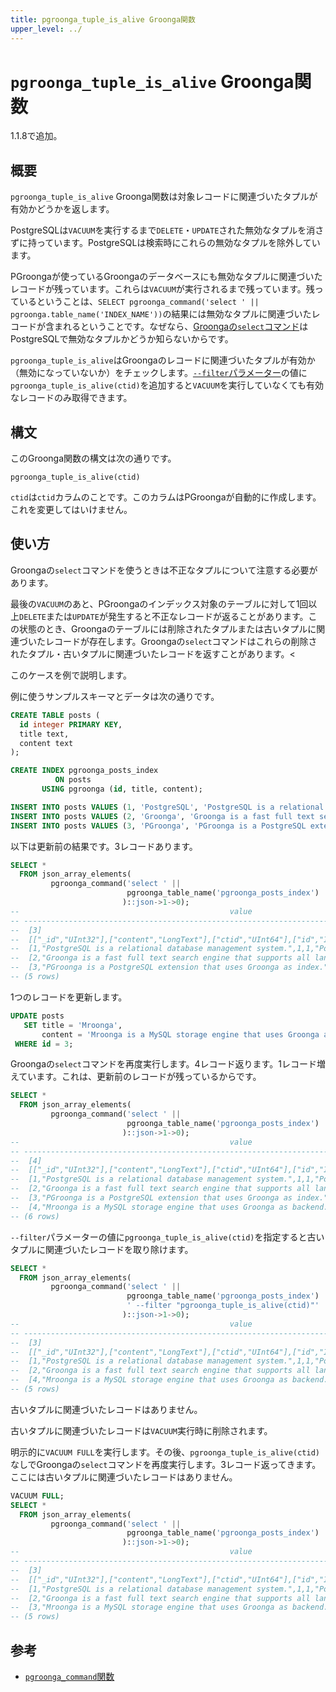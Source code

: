 ```yaml
---
title: pgroonga_tuple_is_alive Groonga関数
upper_level: ../
---
```


# `pgroonga_tuple_is_alive` Groonga関数

1.1.8で追加。

## 概要

`pgroonga_tuple_is_alive` Groonga関数は対象レコードに関連づいたタプルが有効かどうかを返します。

PostgreSQLは`VACUUM`を実行するまで`DELETE`・`UPDATE`された無効なタプルを消さずに持っています。PostgreSQLは検索時にこれらの無効なタプルを除外しています。

PGroongaが使っているGroongaのデータベースにも無効なタプルに関連づいたレコードが残っています。これらは`VACUUM`が実行されるまで残っています。残っているということは、`SELECT pgroonga_command('select ' || pgroonga.table_name('INDEX_NAME'))`の結果には無効なタプルに関連づいたレコードが含まれるということです。なぜなら、[Groongaの`select`コマンド](http://groonga.org/ja/docs/reference/commands/select.html)はPostgreSQLで無効なタプルかどうか知らないからです。

`pgroonga_tuple_is_alive`はGroongaのレコードに関連づいたタプルが有効か（無効になっていないか）をチェックします。[`--filter`パラメーター](http://groonga.org/ja/docs/reference/commands/select.html#select-filter)の値に`pgroonga_tuple_is_alive(ctid)`を追加すると`VACUUM`を実行していなくても有効なレコードのみ取得できます。

## 構文

このGroonga関数の構文は次の通りです。

```text
pgroonga_tuple_is_alive(ctid)
```

`ctid`は`ctid`カラムのことです。このカラムはPGroongaが自動的に作成します。これを変更してはいけません。

## 使い方

Groongaの`select`コマンドを使うときは不正なタプルについて注意する必要があります。

最後の`VACUUM`のあと、PGroongaのインデックス対象のテーブルに対して1回以上`DELETE`または`UPDATE`が発生すると不正なレコードが返ることがあります。この状態のとき、Groongaのテーブルには削除されたタプルまたは古いタプルに関連づいたレコードが存在します。Groongaの`select`コマンドはこれらの削除されたタプル・古いタプルに関連づいたレコードを返すことがあります。<

このケースを例で説明します。

例に使うサンプルスキーマとデータは次の通りです。

```sql
CREATE TABLE posts (
  id integer PRIMARY KEY,
  title text,
  content text
);

CREATE INDEX pgroonga_posts_index
          ON posts
       USING pgroonga (id, title, content);

INSERT INTO posts VALUES (1, 'PostgreSQL', 'PostgreSQL is a relational database management system.');
INSERT INTO posts VALUES (2, 'Groonga', 'Groonga is a fast full text search engine that supports all languages.');
INSERT INTO posts VALUES (3, 'PGroonga', 'PGroonga is a PostgreSQL extension that uses Groonga as index.');
```

以下は更新前の結果です。3レコードあります。

```sql
SELECT *
  FROM json_array_elements(
         pgroonga_command('select ' ||
                          pgroonga_table_name('pgroonga_posts_index')
                         )::json->1->0);
--                                               value                                              
-- -------------------------------------------------------------------------------------------------
--  [3]
--  [["_id","UInt32"],["content","LongText"],["ctid","UInt64"],["id","Int32"],["title","LongText"]]
--  [1,"PostgreSQL is a relational database management system.",1,1,"PostgreSQL"]
--  [2,"Groonga is a fast full text search engine that supports all languages.",2,2,"Groonga"]
--  [3,"PGroonga is a PostgreSQL extension that uses Groonga as index.",3,3,"PGroonga"]
-- (5 rows)
```

1つのレコードを更新します。

```sql
UPDATE posts
   SET title = 'Mroonga',
       content = 'Mroonga is a MySQL storage engine that uses Groonga as backend.'
 WHERE id = 3;
```

Groongaの`select`コマンドを再度実行します。4レコード返ります。1レコード増えています。これは、更新前のレコードが残っているからです。

```sql
SELECT *
  FROM json_array_elements(
         pgroonga_command('select ' ||
                          pgroonga_table_name('pgroonga_posts_index')
                         )::json->1->0);
--                                               value                                              
-- -------------------------------------------------------------------------------------------------
--  [4]
--  [["_id","UInt32"],["content","LongText"],["ctid","UInt64"],["id","Int32"],["title","LongText"]]
--  [1,"PostgreSQL is a relational database management system.",1,1,"PostgreSQL"]
--  [2,"Groonga is a fast full text search engine that supports all languages.",2,2,"Groonga"]
--  [3,"PGroonga is a PostgreSQL extension that uses Groonga as index.",3,3,"PGroonga"]
--  [4,"Mroonga is a MySQL storage engine that uses Groonga as backend.",4,3,"Mroonga"]
-- (6 rows)
```

`--filter`パラメーターの値に`pgroonga_tuple_is_alive(ctid)`を指定すると古いタプルに関連づいたレコードを取り除けます。

```sql
SELECT *
  FROM json_array_elements(
         pgroonga_command('select ' ||
                          pgroonga_table_name('pgroonga_posts_index') ||
                          ' --filter "pgroonga_tuple_is_alive(ctid)"'
                         )::json->1->0);
--                                               value                                              
-- -------------------------------------------------------------------------------------------------
--  [3]
--  [["_id","UInt32"],["content","LongText"],["ctid","UInt64"],["id","Int32"],["title","LongText"]]
--  [1,"PostgreSQL is a relational database management system.",1,1,"PostgreSQL"]
--  [2,"Groonga is a fast full text search engine that supports all languages.",2,2,"Groonga"]
--  [4,"Mroonga is a MySQL storage engine that uses Groonga as backend.",4,3,"Mroonga"]
-- (5 rows)
```

古いタプルに関連づいたレコードはありません。

古いタプルに関連づいたレコードは`VACUUM`実行時に削除されます。

明示的に`VACUUM FULL`を実行します。その後、`pgroonga_tuple_is_alive(ctid)`なしでGroongaの`select`コマンドを再度実行します。3レコード返ってきます。ここには古いタプルに関連づいたレコードはありません。

```sql
VACUUM FULL;
SELECT *
  FROM json_array_elements(
         pgroonga_command('select ' ||
                          pgroonga_table_name('pgroonga_posts_index')
                         )::json->1->0);
--                                               value                                              
-- -------------------------------------------------------------------------------------------------
--  [3]
--  [["_id","UInt32"],["content","LongText"],["ctid","UInt64"],["id","Int32"],["title","LongText"]]
--  [1,"PostgreSQL is a relational database management system.",1,1,"PostgreSQL"]
--  [2,"Groonga is a fast full text search engine that supports all languages.",2,2,"Groonga"]
--  [3,"Mroonga is a MySQL storage engine that uses Groonga as backend.",3,3,"Mroonga"]
-- (5 rows)
```

## 参考

  * [`pgroonga_command`関数][command]

[command]:../functions/pgroonga-command.html

